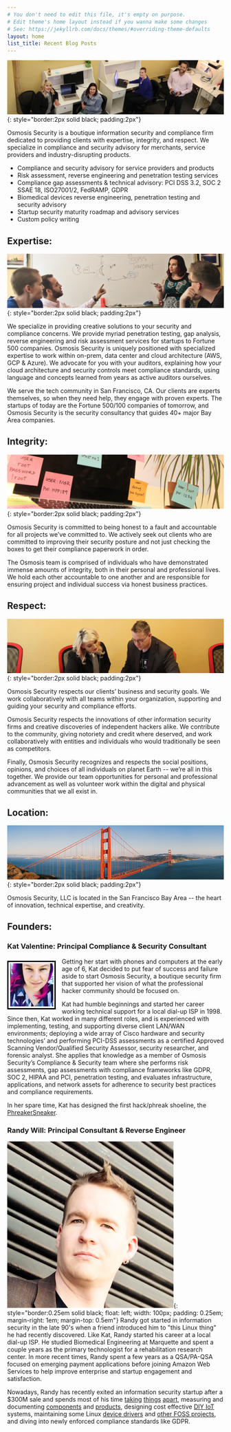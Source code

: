 ```yaml
---
# You don't need to edit this file, it's empty on purpose.
# Edit theme's home layout instead if you wanna make some changes
# See: https://jekyllrb.com/docs/themes/#overriding-theme-defaults
layout: home
list_title: Recent Blog Posts
---
```

![Group Photo](/assets/group_photo.jpg){: style="border:2px solid black; padding:2px"}

Osmosis Security is a boutique information security and compliance firm dedicated to providing clients with expertise, integrity, and respect. We specialize in compliance and security advisory for merchants, service providers and industry-disrupting products.

* Compliance and security advisory for service providers and products
* Risk assessment, reverse engineering and penetration testing services
* Compliance gap assessments & technical advisory: PCI DSS 3.2, SOC 2 SSAE 18, ISO27001/2, FedRAMP, GDPR
* Biomedical devices reverse engineering, penetration testing and security advisory
* Startup security maturity roadmap and advisory services
* Custom policy writing

## Expertise:

![Expertise](/assets/expertise.jpg){: style="border:2px solid black; padding:2px"}

We specialize in providing creative solutions to your security and compliance concerns. We provide myriad penetration testing, gap analysis, reverse engineering and risk assessment services for startups to Fortune 500 companies. Osmosis Security is uniquely positioned with specialized expertise to work within on-prem, data center and cloud architecture (AWS, GCP & Azure). We advocate for you with your auditors, explaining how your cloud architecture and security controls meet compliance standards, using language and concepts learned from years as active auditors ourselves.

We serve the tech community in San Francisco, CA. Our clients are experts themselves, so when they need help, they engage with proven experts. The startups of today are the Fortune 500/100 companies of tomorrow, and Osmosis Security is the security consultancy that guides 40+ major Bay Area companies.

## Integrity:

![Password Post-its](/assets/password_post_its.jpg){: style="border:2px solid black; padding:2px"}

Osmosis Security is committed to being honest to a fault and accountable for all projects we’ve committed to. We actively seek out clients who are committed to improving their security posture and not just checking the boxes to get their compliance paperwork in order.

The Osmosis team is comprised of individuals who have demonstrated immense amounts of integrity, both in their personal and professional lives. We hold each other accountable to one another and are responsible for ensuring project and individual success via honest business practices.

## Respect:

![Respect](/assets/respect.jpg){: style="border:2px solid black; padding:2px"}

Osmosis Security respects our clients’ business and security goals.  We work collaboratively with all teams within your organization, supporting and guiding your security and compliance efforts.

Osmosis Security respects the innovations of other information security firms and creative discoveries of independent hackers alike.  We contribute to the community, giving notoriety and credit where deserved, and work collaboratively with entities and individuals who would traditionally be seen as competitors.

Finally, Osmosis Security recognizes and respects the social positions, opinions, and choices of all individuals on planet Earth -- we’re all in this together.  We provide our team opportunities for personal and professional advancement as well as volunteer work within the digital and physical communities that we all exist in.

## Location:

![Golden Gate Bridge](/assets/golden_gate_bridge.jpg){: style="border:2px solid black; padding:2px"}

Osmosis Security, LLC is located in the San Francisco Bay Area -- the heart of innovation, technical expertise, and creativity.

## Founders:

### Kat Valentine: Principal Compliance & Security Consultant

<img src="/assets/kat.jpg" style="border:0.25em solid black; float: left; width: 100px; padding: 0.25em; margin-right: 1em; margin-top: 0.5em"/>Getting her start with phones and computers at the early age of 6, Kat decided to put fear of success and failure aside to start Osmosis Security, a boutique security firm that supported her vision of what the professional hacker community should be focused on.

Kat had humble beginnings and started her career working technical support for a local dial-up ISP in 1998. Since then, Kat  worked in many different roles, and is experienced with implementing, testing, and supporting diverse client LAN/WAN environments; deploying a wide array of Cisco hardware and security technologies’ and performing PCI-DSS assessments as a certified Approved Scanning Vendor/Qualified Security Assessor, security researcher, and forensic analyst. She applies that knowledge as a member of Osmosis Security’s Compliance & Security team where she performs risk assessments, gap assessments with compliance frameworks like GDPR, SOC 2, HIPAA and PCI, penetration testing, and evaluates infrastructure, applications, and network assets for adherence to security best practices and compliance requirements. 

In her spare time, Kat has designed the first hack/phreak shoeline, the [PhreakerSneaker](https://phreakersneaker.com).

### Randy Will: Principal Consultant & Reverse Engineer

![Randy](/assets/randy.jpg){: style="border:0.25em solid black; float: left; width: 100px; padding: 0.25em; margin-right: 1em; margin-top: 0.5em"} Randy got started in information security in the late 90's when a friend introduced him to "this Linux thing" he had recently discovered.  Like Kat, Randy started his career at a local dial-up ISP.  He studied Biomedical Engineering at Marquette and spent a couple years as the primary technologist for a rehabilitation research center.  In more recent times, Randy spent a few years as a QSA/PA-QSA focused on emerging payment applications before joining Amazon Web Services to help improve enterprise and startup engagement and satisfaction.

Nowadays, Randy has recently exited an information security startup after a $300M sale and spends most of his time [taking](http://www.wolfteck.com/zm-w0002/) [things](http://www.wolfteck.com/kossel/) [apart](http://www.wolfteck.com/candyhouse/), measuring and documenting [components](http://www.wolfteck.com/2018/04/29/maytronics_diagnostic_2010_2410075lf_rev_01/) and [products](http://www.wolfteck.com/2018/01/27/mini_hifi_bakeoff/), designing cost effective [DIY IoT](http://www.wolfteck.com/orac/) systems, maintaining some Linux [device drivers](https://github.com/cilynx/rtl88x2BU_WiFi_linux_v5.2.4.4_25643.20171212_COEX20171012-5044) and [other FOSS projects](https://github.com/cilynx), and diving into newly enforced compliance standards like GDPR.
